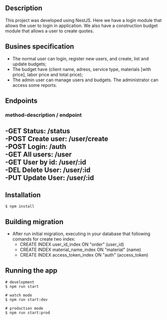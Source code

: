 ## Description
This project was developed using NestJS. Here we have a login module that allows the user to login in application.
We also have a construction budget module that allows a user to create quotes.

## Busines specification
- The normal user can login, register new users, and create, list and update budgets;
- The budget have (client name, adress, service type, materials [with price], labor price and total price);
- The admin user can manage users and budgets. The administrator can access some reports.

## Endpoints
### method-description / endpoint  
-GET Status: /status  
-POST Create user: /user/create  
-POST Login: /auth  
-GET All users: /user  
-GET User by id: /user/:id  
-DEL Delete User: /user/:id  
-PUT Update User: /user/:id  
--------------------------


## Installation
```terminal
$ npm install
```

## Building migration
- After run initial migration, executing in your database that following comands for create two index:
    - CREATE INDEX user_id_index ON "order" (user_id)
    - CREATE INDEX material_name_index ON "material" (name)
    - CREATE INDEX access_token_index ON "auth" (access_token) 

## Running the app
```terminal
# development
$ npm run start

# watch mode
$ npm run start:dev

# production mode
$ npm run start:prod
```